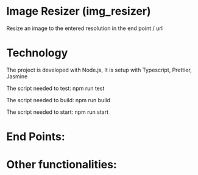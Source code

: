 # Image Resizer (img_resizer)
Resize an image to the entered resolution in the end point / url

# Technology
The project is developed with Node.js, It is setup with Typescript, Prettier, Jasmine

The script needed to test: npm run test

The script needed to build: npm run build

The script needed to start: npm run start

# End Points:

# Other functionalities:
